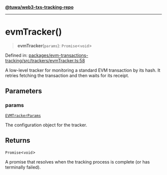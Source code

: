 [**@tuwa/web3-txs-tracking-repo**](../../../README.md)

***

# evmTracker()

> **evmTracker**(`params`): `Promise`\<`void`\>

Defined in: [packages/evm-transactions-tracking/src/trackers/evmTracker.ts:58](https://github.com/TuwaIO/web3-transactions-tracking/blob/b90304bc8064531937db86944c69f0931d7db871/packages/evm-transactions-tracking/src/trackers/evmTracker.ts#L58)

A low-level tracker for monitoring a standard EVM transaction by its hash.
It retries fetching the transaction and then waits for its receipt.

## Parameters

### params

[`EVMTrackerParams`](../type-aliases/EVMTrackerParams.md)

The configuration object for the tracker.

## Returns

`Promise`\<`void`\>

A promise that resolves when the tracking process is complete (or has terminally failed).
